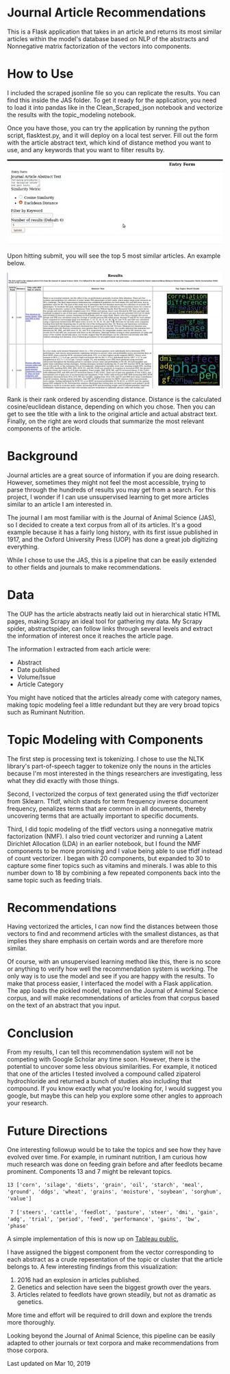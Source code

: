# Journal Article Recommendations

This is a Flask application that takes in an article and returns its most similar articles within the model's database based on NLP of the abstracts and Nonnegative matrix factorization of the vectors into components. 

# How to Use

I included the scraped jsonline file so you can replicate the results. You can find this inside the JAS folder. To get it ready for the application, you need to load it into pandas like in the Clean_Scraped_json notebook and vectorize the results with the topic_modeling notebook. 

Once you have those, you can try the application by running the python script, flasktest.py, and it will deploy on a local test server. Fill out the form with the article abstract text, which kind of distance method you want to use, and any keywords that you want to filter results by.

![formpage](formpage.PNG)

Upon hitting submit, you will see the top 5 most similar articles. An example below. 

![results](initialresults_Moment.jpg)

Rank is their rank ordered by ascending distance. Distance is the calculated cosine/euclidean distance, depending on which you chose. Then you can get to see the title with a link to the original article and actual abstract text. Finally, on the right are word clouds that summarize the most relevant components of the article. 

# Background

Journal articles are a great source of information if you are doing research. However, sometimes they might not feel the most accessible, trying to parse through the hundreds of results you may get from a search. For this project, I wonder if I can use unsupervised learning to get more articles similar to an article I am interested in. 

The journal I am most familiar with is the Journal of Animal Science (JAS), so I decided to create a text corpus from all of its articles. It's a good example because it has a fairly long history, with its first issue published in 1917, and the Oxford University Press (UOP) has done a great job digitizing everything. 

While I chose to use the JAS, this is a pipeline that can be easily extended to other fields and journals to make recommendations.

# Data

The OUP has the article abstracts neatly laid out in hierarchical static HTML pages, making Scrapy an ideal tool for gathering my data. My Scrapy spider, abstractspider, can follow links through several levels and extract the information of interest once it reaches the article page. 

The information I extracted from each article were:
* Abstract
* Date published 
* Volume/Issue
* Article Category

You might have noticed that the articles already come with category names, making topic modeling feel a little redundant but they are very broad topics such as Ruminant Nutrition. 

# Topic Modeling with Components
<!-- Fletcher 5 -->
 

The first step is processing text is tokenizing. I chose to use the NLTK library's part-of-speech tagger to tokenize only the nouns in the articles because I'm most interested in the things researchers are investigating, less what they did exactly with those things. 

Second, I vectorized the corpus of text generated using the tfidf vectorizer from Sklearn. Tfidf, which stands for term frequency inverse document frequency, penalizes terms that are common in all documents, thereby uncovering terms that are actually important to specific documents. 

Third, I did topic modeling of the tfidf vectors using a nonnegative matrix factorization (NMF). 
I also tried count vectorizer and running a Latent Dirichlet Allocation (LDA) in an earlier notebook, but I found the NMF components to be more promising and I value being able to use tfidf instead of count vectorizer. I began with 20 components, but expanded to 30 to capture some finer topics such as vitamins and minerals. I was able to this number down to 18 by combining a few repeated components back into the same topic such as feeding trials. 

# Recommendations

Having vectorized the articles, I can now find the distances between those vectors to find and recommend articles with the smallest distances, as that implies they share emphasis on certain words and are therefore more similar. 

Of course, with an unsupervised learning method like this, there is no score or anything to verify how well the recommendation system is working. The only way is to use the model and see if you are happy with the results. To make that process easier, I interfaced the model with a Flask application. The app loads the pickled model, trained on the Journal of Animal Science corpus, and will make recommendations of articles from that corpus based on the text of an abstract that you input. 

# Conclusion

From my results, I can tell this recommendation system will not be competing with Google Scholar any time soon. However, there is the potential to uncover some less obvious similarities. For example, it noticed that one of the articles I tested involved a compound called zipaterol hydrochloride and returned a bunch of studies also including that compound. If you know exactly what you’re looking for, I would suggest you google, but maybe this can help you explore some other angles to approach your research. 

# Future Directions

One interesting followup would be to take the topics and see how they have evolved over time. For example, in ruminant nutrition, I am curious how much research was done on feeding grain before and after feedlots became prominent. Components 13 and 7 might be relevant topics. 

    13 ['corn', 'silage', 'diets', 'grain', 'oil', 'starch', 'meal', 'ground', 'ddgs', 'wheat', 'grains', 'moisture', 'soybean', 'sorghum', 'value']
     
     7 ['steers', 'cattle', 'feedlot', 'pasture', 'steer', 'dmi', 'gain', 'adg', 'trial', 'period', 'feed', 'performance', 'gains', 'bw', 'phase'

A simple implementation of this is now up on [Tableau public.](https://public.tableau.com/profile/douglas.lee2850#!/vizhome/JournalofAnimalScienceTopicPopularityThroughTime/JASTopicPopularity?publish=yes) 

I have assigned the biggest component from the vector corresponding to each abstract as a crude repesentation of the topic or cluster that the article belongs to. A few interesting findings from this visualization:
1. 2016 had an explosion in articles published. 
2. Genetics and selection have seen the biggest growth over the years.
3. Articles related to feedlots have grown steadily, but not as dramatic as genetics.

More time and effort will be required to drill down and explore the trends more thoroughly.


Looking beyond the Journal of Animal Science, this pipeline can be easily adapted to other journals or text corpora and make recommendations from those corpora. 

Last updated on Mar 10, 2019

